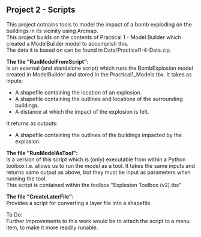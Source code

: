 ## Project 2 - Scripts

This project cotnains tools to model the impact of a bomb exploding on the buildings in its vicinity using Arcmap.  
This project builds on the contents of Practical 1 - Model Builder which created a ModelBuilder model to accomplish this.  
The data it is based on can be found in Data/Practical1-4-Data.zip.      

<b> The file "RunModelFromScript":</b>   
Is an external (and standalone script) which runs the BombExplosion model created in ModelBuilder and stored in the Practical1_Models.tbx. 
It takes as inputs: 
* A shapefile containing the location of an explosion.
* A shapefile containing the outlines and locations of the surrounding buildings.
* A distance at which the impact of the explosion is felt.  

It returns as outputs:  
* A shapefile containing the outlines of the buildings impacted by the explosion.

<b> The file "RunModelAsTool": </b>  
Is a version of this script which is (only) executable from within a Python toolbox i.e. allows us to run the model as a tool. 
It takes the same inputs and returns same output as above, but they must be input as parameters when running the tool.    
This script is contained within the toolbox "Explosion Toolbox (v2).tbx"  
			
<b> The file "CreateLaterFile":</b>  
Provides a script for converting a layer file into a shapefile.

To Do:  
Further improvements to this work would be to attach the script to a menu item, to make it more readily runable.
